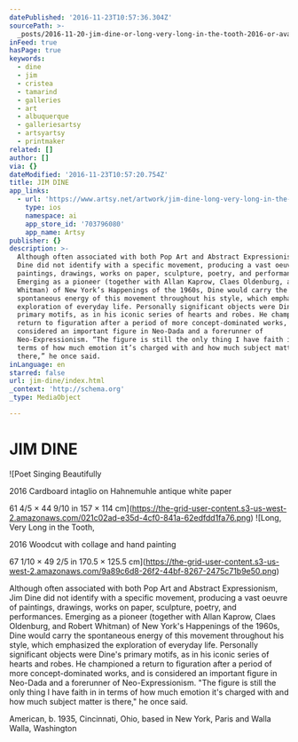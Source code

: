 ```yaml
---
datePublished: '2016-11-23T10:57:36.304Z'
sourcePath: >-
  _posts/2016-11-20-jim-dine-or-long-very-long-in-the-tooth-2016-or-available-f.md
inFeed: true
hasPage: true
keywords:
  - dine
  - jim
  - cristea
  - tamarind
  - galleries
  - art
  - albuquerque
  - galleriesartsy
  - artsyartsy
  - printmaker
related: []
author: []
via: {}
dateModified: '2016-11-23T10:57:20.754Z'
title: JIM DINE
app_links:
  - url: 'https://www.artsy.net/artwork/jim-dine-long-very-long-in-the-tooth-3'
    type: ios
    namespace: ai
    app_store_id: '703796080'
    app_name: Artsy
publisher: {}
description: >-
  Although often associated with both Pop Art and Abstract Expressionism, Jim
  Dine did not identify with a specific movement, producing a vast oeuvre of
  paintings, drawings, works on paper, sculpture, poetry, and performances.
  Emerging as a pioneer (together with Allan Kaprow, Claes Oldenburg, and Robert
  Whitman) of New York’s Happenings of the 1960s, Dine would carry the
  spontaneous energy of this movement throughout his style, which emphasized the
  exploration of everyday life. Personally significant objects were Dine’s
  primary motifs, as in his iconic series of hearts and robes. He championed a
  return to figuration after a period of more concept-dominated works, and is
  considered an important figure in Neo-Dada and a forerunner of
  Neo-Expressionism. “The figure is still the only thing I have faith in in
  terms of how much emotion it’s charged with and how much subject matter is
  there,” he once said.
inLanguage: en
starred: false
url: jim-dine/index.html
_context: 'http://schema.org'
_type: MediaObject

---
```

# JIM DINE
![Poet Singing Beautifully

2016 Cardboard intaglio on Hahnemuhle antique white paper

61 4/5 × 44 9/10 in 157 × 114 cm](https://the-grid-user-content.s3-us-west-2.amazonaws.com/021c02ad-e35d-4cf0-841a-62edfdd1fa76.png)
![Long, Very Long in the Tooth, 

2016 Woodcut with collage and hand painting

67 1/10 × 49 2/5 in 170.5 × 125.5 cm](https://the-grid-user-content.s3-us-west-2.amazonaws.com/9a89c6d8-26f2-44bf-8267-2475c71b9e50.png)

Although often associated with both Pop Art and Abstract Expressionism, Jim Dine did not identify with a specific movement, producing a vast oeuvre of paintings, drawings, works on paper, sculpture, poetry, and performances. Emerging as a pioneer (together with Allan Kaprow, Claes Oldenburg, and Robert Whitman) of New York's Happenings of the 1960s, Dine would carry the spontaneous energy of this movement throughout his style, which emphasized the exploration of everyday life. Personally significant objects were Dine's primary motifs, as in his iconic series of hearts and robes. He championed a return to figuration after a period of more concept-dominated works, and is considered an important figure in Neo-Dada and a forerunner of Neo-Expressionism. "The figure is still the only thing I have faith in in terms of how much emotion it's charged with and how much subject matter is there," he once said.

American, b. 1935, Cincinnati, Ohio, based in New York, Paris and Walla Walla, Washington